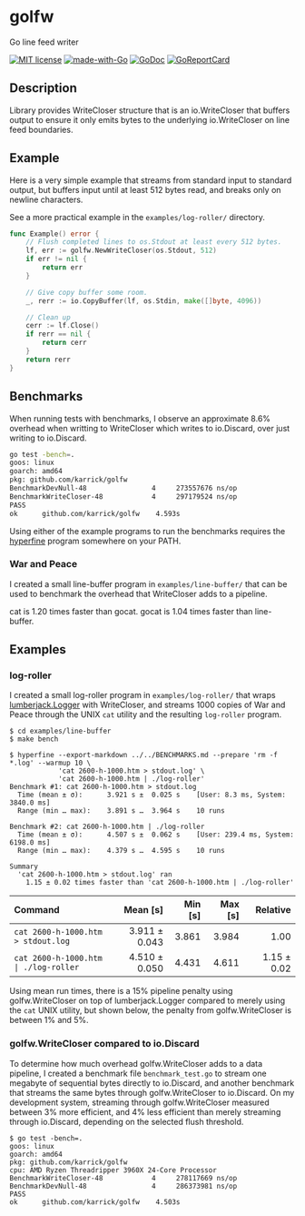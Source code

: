 # golfw

Go line feed writer

[![MIT license](https://img.shields.io/badge/License-MIT-blue.svg)](https://lbesson.mit-license.org/)
[![made-with-Go](https://img.shields.io/badge/Made%20with-Go-1f425f.svg)](http://golang.org)
[![GoDoc](https://godoc.org/github.com/karrick/golfw?status.svg)](https://godoc.org/github.com/karrick/golfw)
[![GoReportCard](https://goreportcard.com/badge/github.com/karrick/golfw)](https://goreportcard.com/report/github.com/karrick/golfw)

## Description

Library provides WriteCloser structure that is an io.WriteCloser that
buffers output to ensure it only emits bytes to the underlying
io.WriteCloser on line feed boundaries.

## Example

Here is a very simple example that streams from standard input to
standard output, but buffers input until at least 512 bytes read, and
breaks only on newline characters.

See a more practical example in the `examples/log-roller/` directory.

```Go
func Example() error {
    // Flush completed lines to os.Stdout at least every 512 bytes.
    lf, err := golfw.NewWriteCloser(os.Stdout, 512)
    if err != nil {
        return err
    }

    // Give copy buffer some room.
    _, rerr := io.CopyBuffer(lf, os.Stdin, make([]byte, 4096))

    // Clean up
    cerr := lf.Close()
    if rerr == nil {
        return cerr
    }
    return rerr
}
```

## Benchmarks

When running tests with benchmarks, I observe an approximate 8.6%
overhead when writting to WriteCloser which writes to io.Discard, over
just writing to io.Discard.

```Bash
go test -bench=.
goos: linux
goarch: amd64
pkg: github.com/karrick/golfw
BenchmarkDevNull-48        	       4	 273557676 ns/op
BenchmarkWriteCloser-48    	       4	 297179524 ns/op
PASS
ok  	github.com/karrick/golfw	4.593s
```

Using either of the example programs to run the benchmarks requires
the [hyperfine](https://github.com/sharkdp/hyperfine) program
somewhere on your PATH.

### War and Peace

I created a small line-buffer program in `examples/line-buffer/` that
can be used to benchmark the overhead that WriteCloser adds to a
pipeline.

cat is 1.20 times faster than gocat.
gocat is 1.04 times faster than line-buffer.

## Examples

### log-roller

I created a small log-roller program in `examples/log-roller/` that
wraps [lumberjack.Logger](https://github.com/natefinch/lumberjack)
with WriteCloser, and streams 1000 copies of War and Peace through the
UNIX `cat` utility and the resulting `log-roller` program.

```
$ cd examples/line-buffer
$ make bench
```

```
$ hyperfine --export-markdown ../../BENCHMARKS.md --prepare 'rm -f *.log' --warmup 10 \
            'cat 2600-h-1000.htm > stdout.log' \
            'cat 2600-h-1000.htm | ./log-roller'
Benchmark #1: cat 2600-h-1000.htm > stdout.log
  Time (mean ± σ):      3.921 s ±  0.025 s    [User: 8.3 ms, System: 3840.0 ms]
  Range (min … max):    3.891 s …  3.964 s    10 runs

Benchmark #2: cat 2600-h-1000.htm | ./log-roller
  Time (mean ± σ):      4.507 s ±  0.062 s    [User: 239.4 ms, System: 6198.0 ms]
  Range (min … max):    4.379 s …  4.595 s    10 runs

Summary
  'cat 2600-h-1000.htm > stdout.log' ran
    1.15 ± 0.02 times faster than 'cat 2600-h-1000.htm | ./log-roller'
```

| Command | Mean [s] | Min [s] | Max [s] | Relative |
|:---|---:|---:|---:|---:|
| `cat 2600-h-1000.htm > stdout.log` | 3.911 ± 0.043 | 3.861 | 3.984 | 1.00 |
| `cat 2600-h-1000.htm \| ./log-roller` | 4.510 ± 0.050 | 4.431 | 4.611 | 1.15 ± 0.02 |

Using mean run times, there is a 15% pipeline penalty using
golfw.WriteCloser on top of lumberjack.Logger compared to merely using
the `cat` UNIX utility, but shown below, the penalty from
golfw.WriteCloser is between 1% and 5%.

### golfw.WriteCloser compared to io.Discard

To determine how much overhead golfw.WriteCloser adds to a data
pipeline, I created a benchmark file `benchmark_test.go` to stream one
megabyte of sequential bytes directly to io.Discard, and another
benchmark that streams the same bytes through golfw.WriteCloser to
io.Discard. On my development system, streaming through
golfw.WriteCloser measured between 3% more efficient, and 4% less
efficient than merely streaming through io.Discard, depending on the
selected flush threshold.

```
$ go test -bench=.
goos: linux
goarch: amd64
pkg: github.com/karrick/golfw
cpu: AMD Ryzen Threadripper 3960X 24-Core Processor 
BenchmarkWriteCloser-48    	       4	 278117669 ns/op
BenchmarkDevNull-48        	       4	 286373981 ns/op
PASS
ok  	github.com/karrick/golfw	4.503s
```
